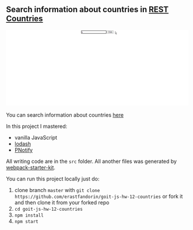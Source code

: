 ## Search information about countries in [REST Countries](https://restcountries.eu/)

<img src="promoForREADME.gif" width="500px">

You can search information about countries
[here](https://erastfandorin.github.io/goit-js-hw-12-countries/)

In this project I mastered:

- vanilla JavaScript
- [lodash](https://lodash.com/)
- [PNotify](https://sciactive.com/pnotify/)

All writing code are in the `src` folder. All another files was generated by
[webpack-starter-kit](https://github.com/luxplanjay/webpack-starter-kit).

You can run this project locally just do:

1. clone branch `master` with
   `git clone https://github.com/erastfandorin/goit-js-hw-12-countries` or fork
   it and then clone it from your forked repo
1. `cd goit-js-hw-12-countries`
1. `npm install`
1. `npm start`
